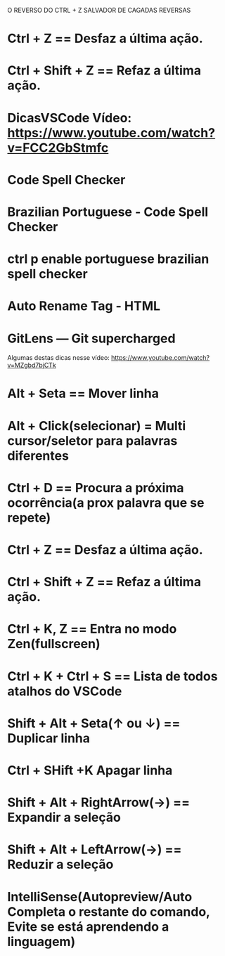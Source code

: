 O REVERSO DO CTRL + Z SALVADOR DE CAGADAS REVERSAS 
# Ctrl + Z == Desfaz a última ação.
# Ctrl + Shift + Z == Refaz a última ação.



# DicasVSCode Vídeo: https://www.youtube.com/watch?v=FCC2GbStmfc
# Code Spell Checker
# Brazilian Portuguese - Code Spell Checker
# ctrl p enable portuguese brazilian spell checker
# Auto Rename Tag - HTML
# GitLens — Git supercharged

Algumas destas dicas nesse vídeo: https://www.youtube.com/watch?v=MZgbd7bjCTk
# Alt + Seta == Mover linha
# Alt + Click(selecionar) = Multi cursor/seletor para palavras diferentes
# Ctrl + D == Procura a próxima ocorrência(a prox palavra que se repete)
# Ctrl + Z == Desfaz a última ação.
# Ctrl + Shift + Z == Refaz a última ação.
# Ctrl + K, Z == Entra no modo Zen(fullscreen)
# Ctrl + K + Ctrl + S == Lista de todos atalhos do VSCode
# Shift + Alt + Seta(↑ ou ↓) == Duplicar linha
# Ctrl + SHift +K Apagar linha
# Shift + Alt + RightArrow(→) == Expandir a seleção
# Shift + Alt + LeftArrow(→) == Reduzir a seleção
# IntelliSense(Autopreview/Auto Completa o restante do comando, Evite se está aprendendo a linguagem)
